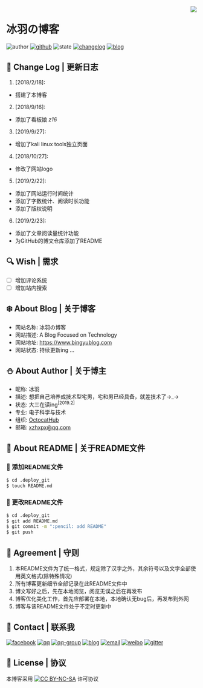 <img align="right" src="https://ws1.sinaimg.cn/large/006DGX4tly1g0gp0zsj85j30a0069djc.jpg">

# 冰羽の博客

![author](https://badgen.net/badge/author/%E5%86%B0%E7%BE%BD/cyan?icon=circleci)
[![github](https://wangchujiang.com/sb/github/green-alt.svg)](https://github.com/lengyue1024)
![state](https://wangchujiang.com/sb/progressed/68.svg)
[![changelog](https://img.shields.io/badge/>-read-4ab8a1.svg)](#pencil-change-log--更新日志)
[![blog](https://img.shields.io/badge/_-more-4ab8a1.svg)](https://www.bingyublog.com)

## :pencil: Change Log | 更新日志

1. [2018/2/18]:
  - 搭建了本博客

2. [2018/9/16]:
  - 添加了看板娘 *z16*

3. [2019/9/27]:
  - 增加了kali linux tools独立页面

4. [2018/10/27]:
  - 修改了网站logo

5. [2019/2/22]:
  - 添加了网站运行时间统计
  - 添加了字数统计、阅读时长功能
  - 添加了版权说明

6. [2019/2/23]:
  - 添加了文章阅读量统计功能
  - 为GitHub的博文仓库添加了README

## :mag: Wish | 需求

- [ ] 增加评论系统
- [ ] 增加站内搜索

## :snowflake: About Blog | 关于博客

- 网站名称: 冰羽の博客
- 网站描述: A Blog Focused on Technology
- 网站地址: <https://www.bingyublog.com>
- 网站状态: 持续更新ing ...

## :snowman: About Author | 关于博主

- 昵称: 冰羽
- 描述: 想把自己培养成技术型宅男，宅和男已经具备，就差技术了→\_→
- 状态: 大三在读ing<sup>[2019.2]</sup>
- 专业: 电子科学与技术
- 组织: [OctocatHub](https://octocathub.github.io/)
- 邮箱: [xzhxpx@qq.com](mailto:xzhxpx@qq.com)

## :blue_book: About README | 关于README文件

### :tada: 添加README文件
``` bash
$ cd .deploy_git
$ touch README.md
```
### :gift: 更改README文件
``` bash
$ cd .deploy_git
$ git add README.md
$ git commit -m ":pencil: add README"
$ git push
```

## :lollipop: Agreement | 守则
1. 本README文件为了统一格式，规定除了汉字之外，其余符号以及文字全部使用英文格式(除特殊情况)
2. 所有博客更新细节全部记录在此README文件中
3. 博文写好之后，先在本地阅览，阅览无误之后在再发布
4. 博客优化美化工作，首先应部署在本地，本地确认无bug后，再发布到外网
5. 博客与该README文件处于不定时更新中

## :email: Contact | 联系我

[![facebook](https://wangchujiang.com/sb/ico/facebook.svg)](https://www.facebook.com/ibingyu)
[![qq](https://wangchujiang.com/sb/ico/qq.svg)](http://wpa.qq.com/msgrd?v=3&uin=3433951572&site=qq&menu=yes)
[![qq-group](https://wangchujiang.com/sb/ico/group.svg)](https://jq.qq.com/?_wv=1027&k=5MttUBq)
[![blog](https://wangchujiang.com/sb/ico/linux.svg)](https://www.bingyublog.com) [![email](https://wangchujiang.com/sb/ico/email.svg)](mailto:xzhxpx@qq.com)
[![weibo](https://wangchujiang.com/sb/ico/weibo.svg)](https://weibo.com/u/6083310945)
[![gitter](https://wangchujiang.com/sb/ico/gitter.svg)](https://gitter.im/bingyux/Lobby)

## :paperclip: License | 协议
本博客采用 [![CC BY-NC-SA](https://ws1.sinaimg.cn/large/006DGX4tly1g0gk74ljiij302800f3y9.jpg)](https://creativecommons.org/licenses/by-nc-sa/4.0/) 许可协议
